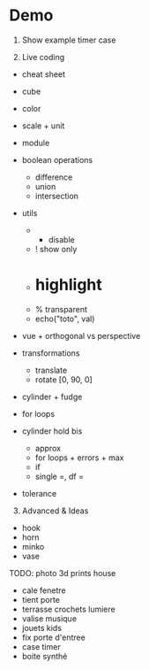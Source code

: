 # Demo

1. Show example timer case

2. Live coding
  * cheat sheet
  * cube
  * color
  * scale + unit
  * module
  * boolean operations
    - difference
    - union
    - intersection
  * utils
    - * disable
    - ! show only
    - # highlight
    - % transparent
    - echo("toto", val)
  * vue + orthogonal vs perspective
  * transformations
    - translate
    - rotate [0, 90, 0]
  * cylinder + fudge
  * for loops
  
  * cylinder hold bis
    - approx
    - for loops + errors + max
    - if
    - single =, df =
  * tolerance

3. Advanced & Ideas
  - hook
  - horn
  - minko
  - vase

TODO: photo 3d prints house
* cale fenetre
* tient porte
* terrasse crochets lumiere
* valise musique
* jouets kids
* fix porte d'entree
* case timer
* boite synthé
